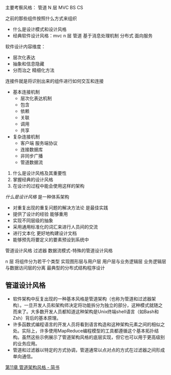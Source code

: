 主要考察风格：
管道
N 层
MVC
BS
CS

之前的那些组件按照什么方式来组织

- 什么是设计模式和设计风格
- 经典软件设计风格：mvc n 层 管道 基于消息处理机制 分布式 面向服务 

软件设计内容维度：
- 层次化表达
- 抽象和信息隐藏
- 分而治之 精细化方法

连接件就是将识别出来的组件进行如何交互和连接

- 基本连接机制
	- 层次化表达机制
	- 包含
	- 依赖
	- 关联
	- 调用
	- 共享
- 复杂连接机制
	- 客户端 服务端协议
	- 连接数据库
	- 非同步广播
	- 管道数据流


1. 什么是设计风格及其重要性
2. 掌握经典的设计风格
3. 在设计的过程中能会使用这样的架构

*什么是设计风格*
是一种体系架构
- 对重复出现的重复问题的解决方法论 是最佳实践
- 提供了设计的经验 能够重用
- 实现不同层级的抽象
- 采用通用标准化的词汇来进行人员间的交流
- 进行文本化 更好地构建设计文档
- 能够预先将要定义的要素预设到系统中

管道设计风格
过滤器
数据流模式-特殊的管道设计风格

n 层
将组件分为若干个类型
实现图形层与用户层 用户层与业务逻辑层 业务逻辑层与数据访问层的分离
最典型的分布式结构程序设计


## 管道设计风格
- 软件架构中反复出现的一种基本风格是管道架构（也称为管道和过滤器架构）。一旦开发人员和架构师决定将功能拆分为独立的部分，这种模式就随之而来了。大多数开发人员都知道这种架构是Unix终端shell语言（如Bash和Zsh）背后的基本原理。
- 许多函数式编程语言的开发人员将看到语言构造和这种架构元素之间的相似之处。实际上，许多使用MapReduce编程模型的工具都遵循这个基本拓扑结构。虽然这些示例展示了管道架构风格的底层实现，但它也可以用于更高级别的业务应用。
- 管道和过滤器以特定的方式协调，管道通常以点对点的方式在过滤器之间形成单向通信。


[第11章 管道架构风格 - 简书](https://www.jianshu.com/p/3842a4183fd1)


